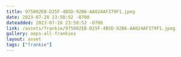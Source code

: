 ```yaml
---
title: 975002EB-D25F-4B5D-92B6-AA024AF379F1.jpeg
date: 2023-07-28 23:58:52 -0700
dateadded: 2023-07-28 23:58:52 -0700
link: /assets/frankie/975002EB-D25F-4B5D-92B6-AA024AF379F1.jpeg
gallery: oops-all-frankies
layout: asset
tags: ["frankie"]
--- 
```


